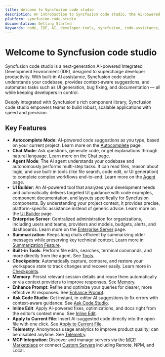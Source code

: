 ```yaml
---
title: Welcome to Syncfusion code studio
description: An introduction to Syncfusion code studio, the AI-powered IDE by Syncfusion for enhanced developer productivity
platform: syncfusion-code-studio
documentation: Getting Started
keywords: code, IDE, AI, developer-tools, syncfusion, code-assistance, productivity, UI-generation, bug-fixing, documentation
---
```


# Welcome to Syncfusion code studio

Syncfusion code studio is a next-generation AI-powered Integrated Development Environment (IDE), designed to supercharge developer productivity. With built-in AI assistance, Syncfusion code studio understands your codebase, provides context-aware suggestions, and automates tasks such as UI generation, bug fixing, and documentation — all while keeping developers in control.

Deeply integrated with Syncfusion's rich component library, Syncfusion code studio empowers teams to build robust, scalable applications with speed and precision.

## Key Features
- **Autocomplete Mode**: AI-powered code suggestions as you type, based on your current project. Learn more on the [Autocomplete](/code-studio/features/Autocomplete) page.
- **Chat Mode**: Ask questions, generate code, or get explanations through natural language. Learn more on the [Chat](/code-studio/features/Chat) page.
- **Agent Mode**: The AI agent understands your codebase and autonomously performs multi-step tasks. It can read files, reason about logic, and use built-in tools (like file search, code edit, or UI generation) to complete complex workflows end-to-end. Learn more on the [Agent](/code-studio/features/Agent) page.
- **UI Builder**: An AI-powered tool that analyzes your development needs and automatically delivers targeted UI guidance with code examples, component documentation, and layouts specifically for Syncfusion components. By understanding your project context, it provides precise, platform-specific assistance instead of generic advice. Learn more on the [UI Builder](/code-studio/features/UI-Builder) page.
- **Enterprise Server**: Centralized administration for organizations, including users and teams, providers and models, budgets, alerts, and dashboards. Learn more on the [Enterprise Server](/code-studio/enterprise-server/getting-started) page.
- **Summarization**: Keeps long chats efficient by summarizing older messages while preserving key technical context. Learn more in [Summarization Feature](/code-studio/features/Summarize).
- **Built-in Tools**: Perform file edits, searches, terminal commands, and more directly from the agent. See [Tools](/code-studio/reference/configure-properties/ToolsSupport).
- **Checkpoints**: Automatically capture, compare, and restore your workspace state to track changes and recover easily. Learn more in [Checkpoints](/code-studio/features/Checkpoints).
- **Memory**: Persist relevant session details and reuse them automatically or via context providers to improve responses. See [Memory](/code-studio/features/Memory).
- **Enhance Prompt**: Refine and optimize your queries for clearer, more effective AI responses. See [Enhance Prompt](/code-studio/features/Enhanceprompt).
- **Ask Code Studio**: Get instant, in-editor AI suggestions to fix errors with context-aware guidance. See [Ask Code Studio](/code-studio/features/askcodestudio).
- **Inline Edit**: Apply AI-powered fixes, optimizations, and docs right from the editor’s context menu. See [Inline Edit](/code-studio/features/Inline).
- **Apply to Current File**: Insert AI-suggested code directly into the open file with one click. See [Apply to Current File](/code-studio/features/Applytocurrentfile).
- **Telemetry**: Anonymous usage analytics to improve product quality; can be disabled anytime. See [Telemetry](/code-studio/features/Telemetry).
- **MCP Integration**: Discover and manage servers via the [MCP Marketplace](/code-studio/reference/configure-properties/mcp/marketplace) or connect [Custom Servers](/code-studio/reference/configure-properties/mcp/customServers) including Remote, NPM, and Local.



